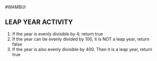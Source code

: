 #WAMBUI
## LEAP YEAR ACTIVITY
1. If the year is evenly divisible by 4; return true
2. If the year can be evenly divided by 100, it is NOT a leap year, return false
3. If the year is also evenly divisible by 400. Then it is a leap year, return true

